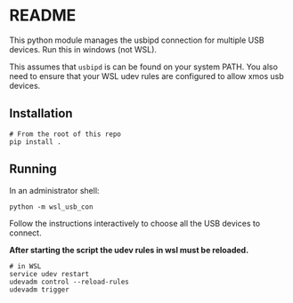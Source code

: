 # README

This python module manages the usbipd connection for multiple USB devices.
Run this in windows (not WSL).

This assumes that `usbipd` is can be found on your system PATH. You also need to
ensure that your WSL udev rules are configured to allow xmos usb devices.

## Installation

```
# From the root of this repo
pip install .
```

## Running

In an administrator shell:

```
python -m wsl_usb_con
```

Follow the instructions interactively to choose all the USB devices to connect.

**After starting the script the udev rules in wsl must be reloaded.**

```
# in WSL
service udev restart
udevadm control --reload-rules
udevadm trigger
```

